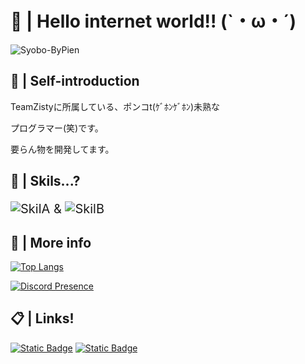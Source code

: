 # 👋 | Hello internet world!! (`・ω・´)

![Syobo-ByPien](https://github.com/user-attachments/assets/5182158a-7d3f-460e-b5fd-b0f3db2f0b90)

## 🤔 | Self-introduction
TeamZistyに所属している、ポンコt(ｹﾞﾎﾝｹﾞﾎﾝ)未熟な

プログラマー(笑)です。

要らん物を開発してます。

## 🔨 | Skils...?

<p style="font-size : 20px"><img alt="SkilA" src="https://skillicons.dev/icons?theme=dark&perline=7&i=html,css,cs,visualstudio,vscode,powershell" /> & <img alt="SkilB" src="https://skillicons.dev/icons?theme=dark&perline=7&i=windows,raspberrypi" /></p>

## 💠 | More info

[![Top Langs](https://github-readme-stats.vercel.app/api/top-langs/?username=syobosyobonn&theme=vue-dark&show_icons=true&layout=compact)](https://github.com/mo-ri-regen/github-readme-stats)

[![Discord Presence](https://lanyard.cnrad.dev/api/1127851597599363103)](https://discord.com/users/1127851597599363103)

## 📋 | Links!

<a href="https://syobosyobonn.github.io"><img alt="Static Badge" src="https://img.shields.io/badge/My_Page-Click_here!-green"></a>
<a href="https://x.com/@Syobosyobonn2"><img alt="Static Badge" src="https://img.shields.io/badge/My_Twitter-Click_here!-blue"></a>
